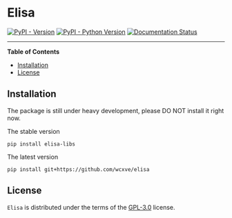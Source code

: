 # Elisa

[![PyPI - Version](https://img.shields.io/pypi/v/elisa-libs.svg)](https://pypi.org/project/elisa-libs)
[![PyPI - Python Version](https://img.shields.io/pypi/pyversions/elisa-libs.svg)](https://pypi.org/project/elisa-libs)
[![Documentation Status](https://readthedocs.org/projects/elisa-libs/badge/?version=latest)](https://elisa-libs.readthedocs.io/en/latest/?badge=latest)

-----

**Table of Contents**

- [Installation](#installation)
- [License](#license)

## Installation

The package is still under heavy development, please DO NOT install it right now.

The stable version

```console
pip install elisa-libs
```

The latest version

```console
pip install git+https://github.com/wcxve/elisa
```

## License

`Elisa` is distributed under the terms of the [GPL-3.0](https://www.gnu.org/licenses/gpl-3.0-standalone.html) license.
